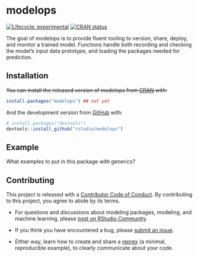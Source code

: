 
<!-- README.md is generated from README.Rmd. Please edit that file -->

# modelops

<!-- badges: start -->

[![Lifecycle:
experimental](https://img.shields.io/badge/lifecycle-experimental-orange.svg)](https://lifecycle.r-lib.org/articles/stages.html#experimental)
[![CRAN
status](https://www.r-pkg.org/badges/version/tidymodelsdeploy)](https://CRAN.R-project.org/package=tidymodelsdeploy)
<!-- badges: end -->

The goal of modelops is to provide fluent tooling to version, share,
deploy, and monitor a trained model. Functions handle both recording and
checking the model’s input data prototype, and loading the packages
needed for prediction.

## Installation

~~You can install the released version of modelops from
[CRAN](https://CRAN.R-project.org) with:~~

``` r
install.packages("modelops") ## not yet
```

And the development version from [GitHub](https://github.com/) with:

``` r
# install.packages("devtools")
devtools::install_github("rstudio/modelops")
```

## Example

What examples to put in this package with generics?

## Contributing

This project is released with a [Contributor Code of
Conduct](https://contributor-covenant.org/version/2/0/CODE_OF_CONDUCT.html).
By contributing to this project, you agree to abide by its terms.

-   For questions and discussions about modeling packages, modeling, and
    machine learning, please [post on RStudio
    Community](https://community.rstudio.com/new-topic?category_id=15&tags=tidymodels,question).

-   If you think you have encountered a bug, please [submit an
    issue](https://github.com/rstudio/modelops/issues).

-   Either way, learn how to create and share a
    [reprex](https://reprex.tidyverse.org/articles/articles/learn-reprex.html)
    (a minimal, reproducible example), to clearly communicate about your
    code.
